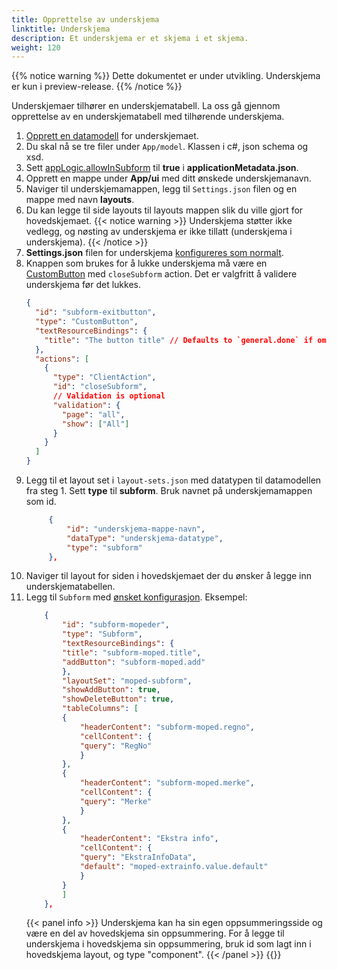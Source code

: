```yaml
---
title: Opprettelse av underskjema
linktitle: Underskjema
description: Et underskjema er et skjema i et skjema.
weight: 120
---
```


{{% notice warning  %}}
Dette dokumentet er under utvikling. Underskjema er kun i preview-release.
{{% /notice %}}

Underskjemaer tilhører en underskjematabell. La oss gå gjennom opprettelse av en underskjematabell med tilhørende underskjema.

1. [Opprett en datamodell](../../../app/development/data/data-modeling) for underskjemaet.
2. Du skal nå se tre filer under `App/model`. Klassen i c#, json schema og xsd.
3. Sett [appLogic.allowInSubform](../../../api/models/app-metadata/#applicationlogic) til **true** i **applicationMetadata.json**.
4. Opprett en mappe under **App/ui** med ditt ønskede underskjemanavn.
5. Naviger til underskjemamappen, legg til `Settings.json` filen og en mappe med navn **layouts**.
6. Du kan legge til side layouts til layouts mappen slik du ville gjort for hovedskjemaet.
   {{< notice warning >}}
   Underskjema støtter ikke vedlegg, og nøsting av underskjema er ikke tillatt (underskjema i underskjema).
   {{< /notice >}}
7. **Settings.json** filen for underskjema [konfigureres som normalt](../../../app/development/ux/pages/#innstillinger).
8. Knappen som brukes for å lukke underskjema må være en [CustomButton](../../reference/ux/components/custombutton) med `closeSubform` action. Det er valgfritt å validere underskjema før det lukkes.
   ```json
   {
     "id": "subform-exitbutton",
     "type": "CustomButton",
     "textResourceBindings": {
       "title": "The button title" // Defaults to `general.done` if omitted
     },
     "actions": [
       {
         "type": "ClientAction",
         "id": "closeSubform",
         // Validation is optional
         "validation": {
           "page": "all",
           "show": ["All"]
         }
       }
     ]
   }
   ```
9. Legg til et layout set i `layout-sets.json` med datatypen til datamodellen fra steg 1. Sett **type** til **subform**. Bruk navnet på underskjemamappen som id.
   ```json
        {
            "id": "underskjema-mappe-navn",
            "dataType": "underskjema-datatype",
            "type": "subform"
        },
   ```
10. Naviger til layout for siden i hovedskjemaet der du ønsker å legge inn underskjematabellen.
11. Legg til `Subform` med [ønsket konfigurasjon](../../reference/subform/config-options/). Eksempel:
    ```json
        {
            "id": "subform-mopeder",
            "type": "Subform",
            "textResourceBindings": {
            "title": "subform-moped.title",
            "addButton": "subform-moped.add"
            },
            "layoutSet": "moped-subform",
            "showAddButton": true,
            "showDeleteButton": true,
            "tableColumns": [
            {
                "headerContent": "subform-moped.regno",
                "cellContent": {
                "query": "RegNo"
                }
            },
            {
                "headerContent": "subform-moped.merke",
                "cellContent": {
                "query": "Merke"
                }
            },
            {
                "headerContent": "Ekstra info",
                "cellContent": {
                "query": "EkstraInfoData",
                "default": "moped-extrainfo.value.default"
                }
            }
            ]
        },
    ```
    {{< panel info >}}
    Underskjema kan ha sin egen oppsummeringsside og være en del av hovedskjema sin oppsummering.
    For å legge til underskjema i hovedskjema sin oppsummering, bruk id som lagt inn i hovedskjema layout, og type "component".
    {{< /panel >}}
    {{<children />}}
